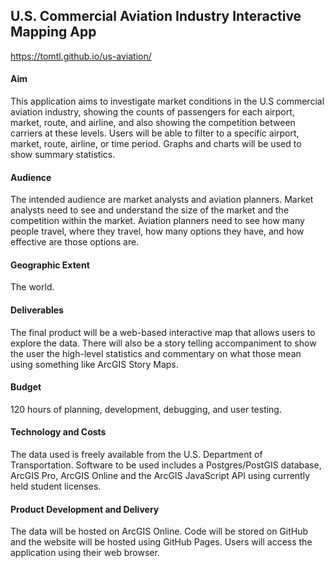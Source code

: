 ## U.S. Commercial Aviation Industry Interactive Mapping App

https://tomtl.github.io/us-aviation/

#### Aim
This application aims to investigate market conditions in the U.S commercial aviation industry, showing the counts of passengers for each airport, market, route, and airline, and also showing the competition between carriers at these levels. Users will be able to filter to a specific airport, market, route, airline, or time period. Graphs and charts will be used to show summary statistics.

#### Audience
The intended audience are market analysts and aviation planners. Market analysts need to see and understand the size of the market and the competition within the market. Aviation planners need to see how many people travel, where they travel, how many options they have, and how effective are those options are. 

#### Geographic Extent
The world.

#### Deliverables
The final product will be a web-based interactive map that allows users to explore the data. There will also be a story telling accompaniment to show the user the high-level statistics and commentary on what those mean using something like ArcGIS Story Maps.

#### Budget
120 hours of planning, development, debugging, and user testing.

#### Technology and Costs
The data used is freely available from the U.S. Department of Transportation. Software to be used includes a Postgres/PostGIS database, ArcGIS Pro, ArcGIS Online and the ArcGIS JavaScript API using currently held student licenses.

#### Product Development and Delivery
The data will be hosted on ArcGIS Online. Code will be stored on GitHub and the website will be hosted using GitHub Pages. Users will access the application using their web browser.